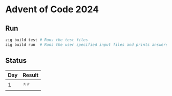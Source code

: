 # Advent of Code 2024

## Run

```bash
zig build test # Runs the test files
zig build run  # Runs the user specified input files and prints answers.
```

## Status

| Day | Result |
|-----|--------|
| 1   | ⭐⭐   |
